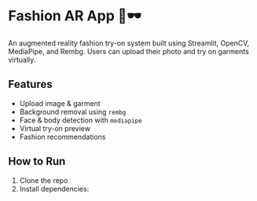 # Fashion AR App 👗🕶️

An augmented reality fashion try-on system built using Streamlit, OpenCV, MediaPipe, and Rembg. Users can upload their photo and try on garments virtually.

## Features
- Upload image & garment
- Background removal using `rembg`
- Face & body detection with `mediapipe`
- Virtual try-on preview
- Fashion recommendations

## How to Run
1. Clone the repo
2. Install dependencies:
